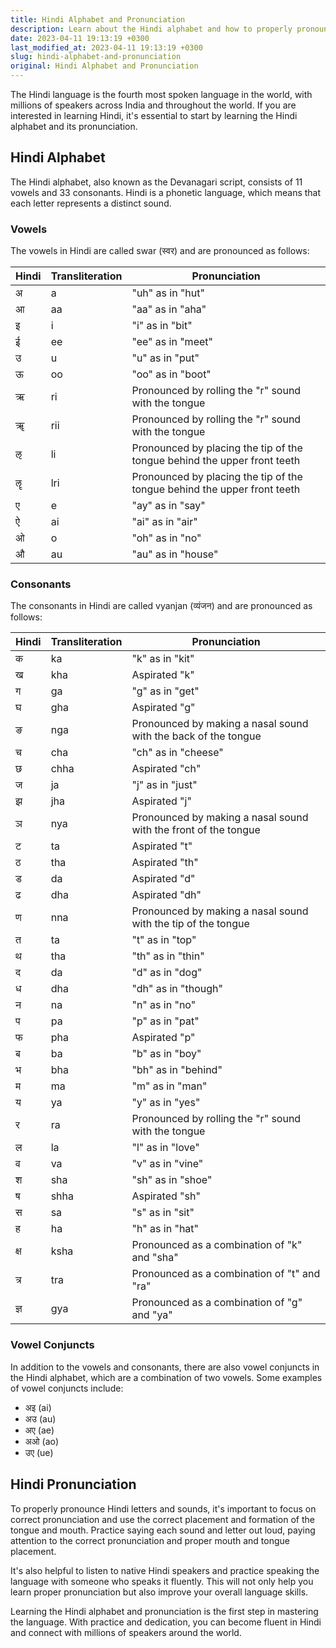 ```yaml
---
title: Hindi Alphabet and Pronunciation
description: Learn about the Hindi alphabet and how to properly pronounce its letters and sounds.
date: 2023-04-11 19:13:19 +0300
last_modified_at: 2023-04-11 19:13:19 +0300
slug: hindi-alphabet-and-pronunciation
original: Hindi Alphabet and Pronunciation
---
```

The Hindi language is the fourth most spoken language in the world, with millions of speakers across India and throughout the world. If you are interested in learning Hindi, it's essential to start by learning the Hindi alphabet and its pronunciation.

## Hindi Alphabet

The Hindi alphabet, also known as the Devanagari script, consists of 11 vowels and 33 consonants. Hindi is a phonetic language, which means that each letter represents a distinct sound. 

### Vowels

The vowels in Hindi are called swar (स्वर) and are pronounced as follows:

| Hindi | Transliteration | Pronunciation |
|-------|----------------|---------------|
| अ     | a              | "uh" as in "hut" |
| आ     | aa              | "aa" as in "aha" |
| इ     | i              | "i" as in "bit" |
| ई     | ee              | "ee" as in "meet" |
| उ     | u              | "u" as in "put" |
| ऊ     | oo              | "oo" as in "boot" |
| ऋ     | ri              | Pronounced by rolling the "r" sound with the tongue |
| ॠ     | rii              | Pronounced by rolling the "r" sound with the tongue |
| ऌ     | li              | Pronounced by placing the tip of the tongue behind the upper front teeth |
| ॡ     | lri              | Pronounced by placing the tip of the tongue behind the upper front teeth |
| ए     | e              | "ay" as in "say" |
| ऐ     | ai              | "ai" as in "air" |
| ओ     | o              | "oh" as in "no" |
| औ     | au              | "au" as in "house" |

### Consonants

The consonants in Hindi are called vyanjan (व्यंजन) and are pronounced as follows:

| Hindi | Transliteration | Pronunciation |
|-------|----------------|---------------|
| क     | ka             | "k" as in "kit" |
| ख     | kha             | Aspirated "k" |
| ग     | ga             | "g" as in "get" |
| घ     | gha             | Aspirated "g" |
| ङ     | nga             | Pronounced by making a nasal sound with the back of the tongue |
| च     | cha             | "ch" as in "cheese" |
| छ     | chha             | Aspirated "ch" |
| ज     | ja             | "j" as in "just" |
| झ     | jha             | Aspirated "j" |
| ञ     | nya             | Pronounced by making a nasal sound with the front of the tongue |
| ट     | ta             | Aspirated "t" |
| ठ     | tha             | Aspirated "th" |
| ड     | da             | Aspirated "d" |
| ढ     | dha             | Aspirated "dh" |
| ण     | nna             | Pronounced by making a nasal sound with the tip of the tongue |
| त     | ta             | "t" as in "top" |
| थ     | tha             | "th" as in "thin" |
| द     | da             | "d" as in "dog" |
| ध     | dha             | "dh" as in "though" |
| न     | na             | "n" as in "no" |
| प     | pa             | "p" as in "pat" |
| फ     | pha             | Aspirated "p" |
| ब     | ba             | "b" as in "boy" |
| भ     | bha             | "bh" as in "behind" |
| म     | ma             | "m" as in "man" |
| य     | ya             | "y" as in "yes" |
| र     | ra             | Pronounced by rolling the "r" sound with the tongue |
| ल     | la             | "l" as in "love" |
| व     | va             | "v" as in "vine" |
| श     | sha             | "sh" as in "shoe" |
| ष     | shha             | Aspirated "sh" |
| स     | sa             | "s" as in "sit" |
| ह     | ha             | "h" as in "hat" |
| क्ष    | ksha             | Pronounced as a combination of "k" and "sha" |
| त्र    | tra             | Pronounced as a combination of "t" and "ra" |
| ज्ञ    | gya             | Pronounced as a combination of "g" and "ya" |

### Vowel Conjuncts

In addition to the vowels and consonants, there are also vowel conjuncts in the Hindi alphabet, which are a combination of two vowels. Some examples of vowel conjuncts include:

- अइ (ai)
- अउ (au)
- अए (ae)
- अओ (ao)
- उए (ue)

## Hindi Pronunciation

To properly pronounce Hindi letters and sounds, it's important to focus on correct pronunciation and use the correct placement and formation of the tongue and mouth. Practice saying each sound and letter out loud, paying attention to the correct pronunciation and proper mouth and tongue placement.

It's also helpful to listen to native Hindi speakers and practice speaking the language with someone who speaks it fluently. This will not only help you learn proper pronunciation but also improve your overall language skills.

Learning the Hindi alphabet and pronunciation is the first step in mastering the language. With practice and dedication, you can become fluent in Hindi and connect with millions of speakers around the world.